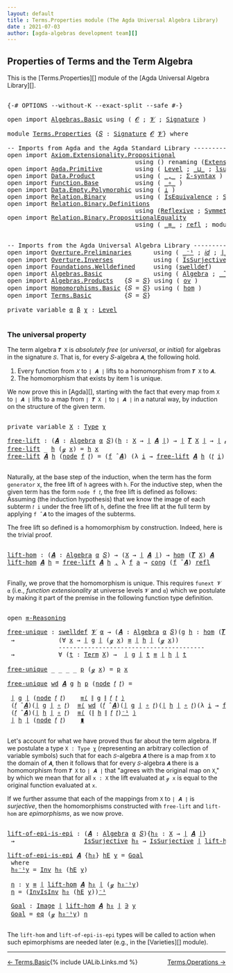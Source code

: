```yaml
---
layout: default
title : Terms.Properties module (The Agda Universal Algebra Library)
date : 2021-07-03
author: [agda-algebras development team][]
---
```


## <a id="properties-of-terms-and-the-term-algebra">Properties of Terms and the Term Algebra</a>

This is the [Terms.Properties][] module of the [Agda Universal Algebra Library][].


<pre class="Agda">

<a id="353" class="Symbol">{-#</a> <a id="357" class="Keyword">OPTIONS</a> <a id="365" class="Pragma">--without-K</a> <a id="377" class="Pragma">--exact-split</a> <a id="391" class="Pragma">--safe</a> <a id="398" class="Symbol">#-}</a>

<a id="403" class="Keyword">open</a> <a id="408" class="Keyword">import</a> <a id="415" href="Algebras.Basic.html" class="Module">Algebras.Basic</a> <a id="430" class="Keyword">using</a> <a id="436" class="Symbol">(</a> <a id="438" href="Algebras.Basic.html#1139" class="Generalizable">𝓞</a> <a id="440" class="Symbol">;</a> <a id="442" href="Algebras.Basic.html#1141" class="Generalizable">𝓥</a> <a id="444" class="Symbol">;</a> <a id="446" href="Algebras.Basic.html#3865" class="Function">Signature</a> <a id="456" class="Symbol">)</a>

<a id="459" class="Keyword">module</a> <a id="466" href="Terms.Properties.html" class="Module">Terms.Properties</a> <a id="483" class="Symbol">{</a><a id="484" href="Terms.Properties.html#484" class="Bound">𝑆</a> <a id="486" class="Symbol">:</a> <a id="488" href="Algebras.Basic.html#3865" class="Function">Signature</a> <a id="498" href="Algebras.Basic.html#1139" class="Generalizable">𝓞</a> <a id="500" href="Algebras.Basic.html#1141" class="Generalizable">𝓥</a><a id="501" class="Symbol">}</a> <a id="503" class="Keyword">where</a>

<a id="510" class="Comment">-- Imports from Agda and the Agda Standard Library --------------------------------------</a>
<a id="600" class="Keyword">open</a> <a id="605" class="Keyword">import</a> <a id="612" href="Axiom.Extensionality.Propositional.html" class="Module">Axiom.Extensionality.Propositional</a>
                                   <a id="682" class="Keyword">using</a> <a id="688" class="Symbol">()</a> <a id="691" class="Keyword">renaming</a> <a id="700" class="Symbol">(</a><a id="701" href="Axiom.Extensionality.Propositional.html#741" class="Function">Extensionality</a> <a id="716" class="Symbol">to</a> <a id="719" class="Function">funext</a><a id="725" class="Symbol">)</a>
<a id="727" class="Keyword">open</a> <a id="732" class="Keyword">import</a> <a id="739" href="Agda.Primitive.html" class="Module">Agda.Primitive</a>         <a id="762" class="Keyword">using</a> <a id="768" class="Symbol">(</a> <a id="770" href="Agda.Primitive.html#597" class="Postulate">Level</a> <a id="776" class="Symbol">;</a> <a id="778" href="Agda.Primitive.html#810" class="Primitive Operator">_⊔_</a> <a id="782" class="Symbol">;</a> <a id="784" href="Agda.Primitive.html#780" class="Primitive">lsuc</a> <a id="789" class="Symbol">)</a> <a id="791" class="Keyword">renaming</a> <a id="800" class="Symbol">(</a> <a id="802" href="Agda.Primitive.html#326" class="Primitive">Set</a> <a id="806" class="Symbol">to</a> <a id="809" class="Primitive">Type</a> <a id="814" class="Symbol">)</a>
<a id="816" class="Keyword">open</a> <a id="821" class="Keyword">import</a> <a id="828" href="Data.Product.html" class="Module">Data.Product</a>           <a id="851" class="Keyword">using</a> <a id="857" class="Symbol">(</a> <a id="859" href="Agda.Builtin.Sigma.html#236" class="InductiveConstructor Operator">_,_</a> <a id="863" class="Symbol">;</a> <a id="865" href="Data.Product.html#916" class="Function">Σ-syntax</a> <a id="874" class="Symbol">)</a>
<a id="876" class="Keyword">open</a> <a id="881" class="Keyword">import</a> <a id="888" href="Function.Base.html" class="Module">Function.Base</a>          <a id="911" class="Keyword">using</a> <a id="917" class="Symbol">(</a> <a id="919" href="Function.Base.html#1031" class="Function Operator">_∘_</a> <a id="923" class="Symbol">)</a>
<a id="925" class="Keyword">open</a> <a id="930" class="Keyword">import</a> <a id="937" href="Data.Empty.Polymorphic.html" class="Module">Data.Empty.Polymorphic</a> <a id="960" class="Keyword">using</a> <a id="966" class="Symbol">(</a> <a id="968" href="Data.Empty.Polymorphic.html#331" class="Function">⊥</a> <a id="970" class="Symbol">)</a>
<a id="972" class="Keyword">open</a> <a id="977" class="Keyword">import</a> <a id="984" href="Relation.Binary.html" class="Module">Relation.Binary</a>        <a id="1007" class="Keyword">using</a> <a id="1013" class="Symbol">(</a> <a id="1015" href="Relation.Binary.Structures.html#1522" class="Record">IsEquivalence</a> <a id="1029" class="Symbol">;</a> <a id="1031" href="Relation.Binary.Bundles.html#1009" class="Record">Setoid</a> <a id="1038" class="Symbol">)</a>
<a id="1040" class="Keyword">open</a> <a id="1045" class="Keyword">import</a> <a id="1052" href="Relation.Binary.Definitions.html" class="Module">Relation.Binary.Definitions</a>
                                   <a id="1115" class="Keyword">using</a> <a id="1121" class="Symbol">(</a><a id="1122" href="Relation.Binary.Definitions.html#1339" class="Function">Reflexive</a> <a id="1132" class="Symbol">;</a> <a id="1134" href="Relation.Binary.Definitions.html#1498" class="Function">Symmetric</a> <a id="1144" class="Symbol">;</a> <a id="1146" href="Relation.Binary.Definitions.html#1978" class="Function">Transitive</a> <a id="1157" class="Symbol">)</a>
<a id="1159" class="Keyword">open</a> <a id="1164" class="Keyword">import</a> <a id="1171" href="Relation.Binary.PropositionalEquality.html" class="Module">Relation.Binary.PropositionalEquality</a>
                                   <a id="1244" class="Keyword">using</a> <a id="1250" class="Symbol">(</a> <a id="1252" href="Agda.Builtin.Equality.html#151" class="Datatype Operator">_≡_</a> <a id="1256" class="Symbol">;</a> <a id="1258" href="Agda.Builtin.Equality.html#208" class="InductiveConstructor">refl</a> <a id="1263" class="Symbol">;</a> <a id="1265" class="Keyword">module</a> <a id="1272" href="Relation.Binary.PropositionalEquality.Core.html#2708" class="Module">≡-Reasoning</a> <a id="1284" class="Symbol">;</a> <a id="1286" href="Relation.Binary.PropositionalEquality.Core.html#1130" class="Function">cong</a> <a id="1291" class="Symbol">)</a>


<a id="1295" class="Comment">-- Imports from the Agda Universal Algebra Library ----------------------------------------</a>
<a id="1387" class="Keyword">open</a> <a id="1392" class="Keyword">import</a> <a id="1399" href="Overture.Preliminaries.html" class="Module">Overture.Preliminaries</a>      <a id="1427" class="Keyword">using</a> <a id="1433" class="Symbol">(</a> <a id="1435" href="Overture.Preliminaries.html#5228" class="Function Operator">_⁻¹</a> <a id="1439" class="Symbol">;</a> <a id="1441" href="Overture.Preliminaries.html#5627" class="Function">𝑖𝑑</a> <a id="1444" class="Symbol">;</a> <a id="1446" href="Overture.Preliminaries.html#4524" class="Function Operator">∣_∣</a> <a id="1450" class="Symbol">;</a> <a id="1452" href="Overture.Preliminaries.html#4562" class="Function Operator">∥_∥</a><a id="1455" class="Symbol">)</a>
<a id="1457" class="Keyword">open</a> <a id="1462" class="Keyword">import</a> <a id="1469" href="Overture.Inverses.html" class="Module">Overture.Inverses</a>           <a id="1497" class="Keyword">using</a> <a id="1503" class="Symbol">(</a> <a id="1505" href="Overture.Inverses.html#3314" class="Function">IsSurjective</a> <a id="1518" class="Symbol">;</a> <a id="1520" href="Overture.Inverses.html#1860" class="Function">Inv</a> <a id="1524" class="Symbol">;</a> <a id="1526" href="Overture.Inverses.html#2023" class="Function">InvIsInv</a> <a id="1535" class="Symbol">;</a> <a id="1537" href="Overture.Inverses.html#1260" class="Datatype Operator">Image_∋_</a><a id="1545" class="Symbol">;</a> <a id="1547" href="Overture.Inverses.html#1308" class="InductiveConstructor">eq</a> <a id="1550" class="Symbol">)</a>
<a id="1552" class="Keyword">open</a> <a id="1557" class="Keyword">import</a> <a id="1564" href="Foundations.Welldefined.html" class="Module">Foundations.Welldefined</a>     <a id="1592" class="Keyword">using</a> <a id="1598" class="Symbol">(</a><a id="1599" href="Foundations.Welldefined.html#2648" class="Function">swelldef</a><a id="1607" class="Symbol">)</a>
<a id="1609" class="Keyword">open</a> <a id="1614" class="Keyword">import</a> <a id="1621" href="Algebras.Basic.html" class="Module">Algebras.Basic</a>              <a id="1649" class="Keyword">using</a> <a id="1655" class="Symbol">(</a> <a id="1657" href="Algebras.Basic.html#6228" class="Function">Algebra</a> <a id="1665" class="Symbol">;</a> <a id="1667" href="Algebras.Basic.html#9410" class="Function Operator">_̂_</a> <a id="1671" class="Symbol">)</a>
<a id="1673" class="Keyword">open</a> <a id="1678" class="Keyword">import</a> <a id="1685" href="Algebras.Products.html" class="Module">Algebras.Products</a>   <a id="1705" class="Symbol">{</a><a id="1706" class="Argument">𝑆</a> <a id="1708" class="Symbol">=</a> <a id="1710" href="Terms.Properties.html#484" class="Bound">𝑆</a><a id="1711" class="Symbol">}</a> <a id="1713" class="Keyword">using</a> <a id="1719" class="Symbol">(</a> <a id="1721" href="Algebras.Products.html#2981" class="Function">ov</a> <a id="1724" class="Symbol">)</a>
<a id="1726" class="Keyword">open</a> <a id="1731" class="Keyword">import</a> <a id="1738" href="Homomorphisms.Basic.html" class="Module">Homomorphisms.Basic</a> <a id="1758" class="Symbol">{</a><a id="1759" class="Argument">𝑆</a> <a id="1761" class="Symbol">=</a> <a id="1763" href="Terms.Properties.html#484" class="Bound">𝑆</a><a id="1764" class="Symbol">}</a> <a id="1766" class="Keyword">using</a> <a id="1772" class="Symbol">(</a> <a id="1774" href="Homomorphisms.Basic.html#3170" class="Function">hom</a> <a id="1778" class="Symbol">)</a>
<a id="1780" class="Keyword">open</a> <a id="1785" class="Keyword">import</a> <a id="1792" href="Terms.Basic.html" class="Module">Terms.Basic</a>         <a id="1812" class="Symbol">{</a><a id="1813" class="Argument">𝑆</a> <a id="1815" class="Symbol">=</a> <a id="1817" href="Terms.Properties.html#484" class="Bound">𝑆</a><a id="1818" class="Symbol">}</a>

<a id="1821" class="Keyword">private</a> <a id="1829" class="Keyword">variable</a> <a id="1838" href="Terms.Properties.html#1838" class="Generalizable">α</a> <a id="1840" href="Terms.Properties.html#1840" class="Generalizable">β</a> <a id="1842" href="Terms.Properties.html#1842" class="Generalizable">χ</a> <a id="1844" class="Symbol">:</a> <a id="1846" href="Agda.Primitive.html#597" class="Postulate">Level</a>

</pre>


### <a id="the-universal-property">The universal property</a>

The term algebra `𝑻 X` is *absolutely free* (or *universal*, or *initial*) for algebras in the signature `𝑆`. That is, for every 𝑆-algebra `𝑨`, the following hold.

1. Every function from `𝑋` to `∣ 𝑨 ∣` lifts to a homomorphism from `𝑻 X` to `𝑨`.
2. The homomorphism that exists by item 1 is unique.

We now prove this in [Agda][], starting with the fact that every map from `X` to `∣ 𝑨 ∣` lifts to a map from `∣ 𝑻 X ∣` to `∣ 𝑨 ∣` in a natural way, by induction on the structure of the given term.

<pre class="Agda">

<a id="2441" class="Keyword">private</a> <a id="2449" class="Keyword">variable</a> <a id="2458" href="Terms.Properties.html#2458" class="Generalizable">X</a> <a id="2460" class="Symbol">:</a> <a id="2462" href="Terms.Properties.html#809" class="Primitive">Type</a> <a id="2467" href="Terms.Properties.html#1842" class="Generalizable">χ</a>

<a id="free-lift"></a><a id="2470" href="Terms.Properties.html#2470" class="Function">free-lift</a> <a id="2480" class="Symbol">:</a> <a id="2482" class="Symbol">(</a><a id="2483" href="Terms.Properties.html#2483" class="Bound">𝑨</a> <a id="2485" class="Symbol">:</a> <a id="2487" href="Algebras.Basic.html#6228" class="Function">Algebra</a> <a id="2495" href="Terms.Properties.html#1838" class="Generalizable">α</a> <a id="2497" href="Terms.Properties.html#484" class="Bound">𝑆</a><a id="2498" class="Symbol">)(</a><a id="2500" href="Terms.Properties.html#2500" class="Bound">h</a> <a id="2502" class="Symbol">:</a> <a id="2504" href="Terms.Properties.html#2458" class="Generalizable">X</a> <a id="2506" class="Symbol">→</a> <a id="2508" href="Overture.Preliminaries.html#4524" class="Function Operator">∣</a> <a id="2510" href="Terms.Properties.html#2483" class="Bound">𝑨</a> <a id="2512" href="Overture.Preliminaries.html#4524" class="Function Operator">∣</a><a id="2513" class="Symbol">)</a> <a id="2515" class="Symbol">→</a> <a id="2517" href="Overture.Preliminaries.html#4524" class="Function Operator">∣</a> <a id="2519" href="Terms.Basic.html#3258" class="Function">𝑻</a> <a id="2521" href="Terms.Properties.html#2458" class="Generalizable">X</a> <a id="2523" href="Overture.Preliminaries.html#4524" class="Function Operator">∣</a> <a id="2525" class="Symbol">→</a> <a id="2527" href="Overture.Preliminaries.html#4524" class="Function Operator">∣</a> <a id="2529" href="Terms.Properties.html#2483" class="Bound">𝑨</a> <a id="2531" href="Overture.Preliminaries.html#4524" class="Function Operator">∣</a>
<a id="2533" href="Terms.Properties.html#2470" class="Function">free-lift</a> <a id="2543" class="Symbol">_</a> <a id="2545" href="Terms.Properties.html#2545" class="Bound">h</a> <a id="2547" class="Symbol">(</a><a id="2548" href="Terms.Basic.html#2028" class="InductiveConstructor">ℊ</a> <a id="2550" href="Terms.Properties.html#2550" class="Bound">x</a><a id="2551" class="Symbol">)</a> <a id="2553" class="Symbol">=</a> <a id="2555" href="Terms.Properties.html#2545" class="Bound">h</a> <a id="2557" href="Terms.Properties.html#2550" class="Bound">x</a>
<a id="2559" href="Terms.Properties.html#2470" class="Function">free-lift</a> <a id="2569" href="Terms.Properties.html#2569" class="Bound">𝑨</a> <a id="2571" href="Terms.Properties.html#2571" class="Bound">h</a> <a id="2573" class="Symbol">(</a><a id="2574" href="Terms.Basic.html#2070" class="InductiveConstructor">node</a> <a id="2579" href="Terms.Properties.html#2579" class="Bound">f</a> <a id="2581" href="Terms.Properties.html#2581" class="Bound">𝑡</a><a id="2582" class="Symbol">)</a> <a id="2584" class="Symbol">=</a> <a id="2586" class="Symbol">(</a><a id="2587" href="Terms.Properties.html#2579" class="Bound">f</a> <a id="2589" href="Algebras.Basic.html#9410" class="Function Operator">̂</a> <a id="2591" href="Terms.Properties.html#2569" class="Bound">𝑨</a><a id="2592" class="Symbol">)</a> <a id="2594" class="Symbol">(λ</a> <a id="2597" href="Terms.Properties.html#2597" class="Bound">i</a> <a id="2599" class="Symbol">→</a> <a id="2601" href="Terms.Properties.html#2470" class="Function">free-lift</a> <a id="2611" href="Terms.Properties.html#2569" class="Bound">𝑨</a> <a id="2613" href="Terms.Properties.html#2571" class="Bound">h</a> <a id="2615" class="Symbol">(</a><a id="2616" href="Terms.Properties.html#2581" class="Bound">𝑡</a> <a id="2618" href="Terms.Properties.html#2597" class="Bound">i</a><a id="2619" class="Symbol">))</a>

</pre>

Naturally, at the base step of the induction, when the term has the form `generator`
x, the free lift of `h` agrees with `h`.  For the inductive step, when the
given term has the form `node f 𝑡`, the free lift is defined as
follows: Assuming (the induction hypothesis) that we know the image of each
subterm `𝑡 i` under the free lift of `h`, define the free lift at the
full term by applying `f ̂ 𝑨` to the images of the subterms.

The free lift so defined is a homomorphism by construction. Indeed, here is the trivial proof.

<pre class="Agda">

<a id="lift-hom"></a><a id="3177" href="Terms.Properties.html#3177" class="Function">lift-hom</a> <a id="3186" class="Symbol">:</a> <a id="3188" class="Symbol">(</a><a id="3189" href="Terms.Properties.html#3189" class="Bound">𝑨</a> <a id="3191" class="Symbol">:</a> <a id="3193" href="Algebras.Basic.html#6228" class="Function">Algebra</a> <a id="3201" href="Terms.Properties.html#1838" class="Generalizable">α</a> <a id="3203" href="Terms.Properties.html#484" class="Bound">𝑆</a><a id="3204" class="Symbol">)</a> <a id="3206" class="Symbol">→</a> <a id="3208" class="Symbol">(</a><a id="3209" href="Terms.Properties.html#2458" class="Generalizable">X</a> <a id="3211" class="Symbol">→</a> <a id="3213" href="Overture.Preliminaries.html#4524" class="Function Operator">∣</a> <a id="3215" href="Terms.Properties.html#3189" class="Bound">𝑨</a> <a id="3217" href="Overture.Preliminaries.html#4524" class="Function Operator">∣</a><a id="3218" class="Symbol">)</a> <a id="3220" class="Symbol">→</a> <a id="3222" href="Homomorphisms.Basic.html#3170" class="Function">hom</a> <a id="3226" class="Symbol">(</a><a id="3227" href="Terms.Basic.html#3258" class="Function">𝑻</a> <a id="3229" href="Terms.Properties.html#2458" class="Generalizable">X</a><a id="3230" class="Symbol">)</a> <a id="3232" href="Terms.Properties.html#3189" class="Bound">𝑨</a>
<a id="3234" href="Terms.Properties.html#3177" class="Function">lift-hom</a> <a id="3243" href="Terms.Properties.html#3243" class="Bound">𝑨</a> <a id="3245" href="Terms.Properties.html#3245" class="Bound">h</a> <a id="3247" class="Symbol">=</a> <a id="3249" href="Terms.Properties.html#2470" class="Function">free-lift</a> <a id="3259" href="Terms.Properties.html#3243" class="Bound">𝑨</a> <a id="3261" href="Terms.Properties.html#3245" class="Bound">h</a> <a id="3263" href="Agda.Builtin.Sigma.html#236" class="InductiveConstructor Operator">,</a> <a id="3265" class="Symbol">λ</a> <a id="3267" href="Terms.Properties.html#3267" class="Bound">f</a> <a id="3269" href="Terms.Properties.html#3269" class="Bound">a</a> <a id="3271" class="Symbol">→</a> <a id="3273" href="Relation.Binary.PropositionalEquality.Core.html#1130" class="Function">cong</a> <a id="3278" class="Symbol">(</a><a id="3279" href="Terms.Properties.html#3267" class="Bound">f</a> <a id="3281" href="Algebras.Basic.html#9410" class="Function Operator">̂</a> <a id="3283" href="Terms.Properties.html#3243" class="Bound">𝑨</a><a id="3284" class="Symbol">)</a> <a id="3286" href="Agda.Builtin.Equality.html#208" class="InductiveConstructor">refl</a>

</pre>

Finally, we prove that the homomorphism is unique.  This requires `funext 𝓥 α` (i.e., *function extensionality* at universe levels `𝓥` and `α`) which we postulate by making it part of the premise in the following function type definition.

<pre class="Agda">

<a id="3558" class="Keyword">open</a> <a id="3563" href="Relation.Binary.PropositionalEquality.Core.html#2708" class="Module">≡-Reasoning</a>

<a id="free-unique"></a><a id="3576" href="Terms.Properties.html#3576" class="Function">free-unique</a> <a id="3588" class="Symbol">:</a> <a id="3590" href="Foundations.Welldefined.html#2648" class="Function">swelldef</a> <a id="3599" href="Terms.Properties.html#500" class="Bound">𝓥</a> <a id="3601" href="Terms.Properties.html#1838" class="Generalizable">α</a> <a id="3603" class="Symbol">→</a> <a id="3605" class="Symbol">(</a><a id="3606" href="Terms.Properties.html#3606" class="Bound">𝑨</a> <a id="3608" class="Symbol">:</a> <a id="3610" href="Algebras.Basic.html#6228" class="Function">Algebra</a> <a id="3618" href="Terms.Properties.html#1838" class="Generalizable">α</a> <a id="3620" href="Terms.Properties.html#484" class="Bound">𝑆</a><a id="3621" class="Symbol">)(</a><a id="3623" href="Terms.Properties.html#3623" class="Bound">g</a> <a id="3625" href="Terms.Properties.html#3625" class="Bound">h</a> <a id="3627" class="Symbol">:</a> <a id="3629" href="Homomorphisms.Basic.html#3170" class="Function">hom</a> <a id="3633" class="Symbol">(</a><a id="3634" href="Terms.Basic.html#3258" class="Function">𝑻</a> <a id="3636" href="Terms.Properties.html#2458" class="Generalizable">X</a><a id="3637" class="Symbol">)</a> <a id="3639" href="Terms.Properties.html#3606" class="Bound">𝑨</a><a id="3640" class="Symbol">)</a>
 <a id="3643" class="Symbol">→</a>            <a id="3656" class="Symbol">(∀</a> <a id="3659" href="Terms.Properties.html#3659" class="Bound">x</a> <a id="3661" class="Symbol">→</a> <a id="3663" href="Overture.Preliminaries.html#4524" class="Function Operator">∣</a> <a id="3665" href="Terms.Properties.html#3623" class="Bound">g</a> <a id="3667" href="Overture.Preliminaries.html#4524" class="Function Operator">∣</a> <a id="3669" class="Symbol">(</a><a id="3670" href="Terms.Basic.html#2028" class="InductiveConstructor">ℊ</a> <a id="3672" href="Terms.Properties.html#3659" class="Bound">x</a><a id="3673" class="Symbol">)</a> <a id="3675" href="Agda.Builtin.Equality.html#151" class="Datatype Operator">≡</a> <a id="3677" href="Overture.Preliminaries.html#4524" class="Function Operator">∣</a> <a id="3679" href="Terms.Properties.html#3625" class="Bound">h</a> <a id="3681" href="Overture.Preliminaries.html#4524" class="Function Operator">∣</a> <a id="3683" class="Symbol">(</a><a id="3684" href="Terms.Basic.html#2028" class="InductiveConstructor">ℊ</a> <a id="3686" href="Terms.Properties.html#3659" class="Bound">x</a><a id="3687" class="Symbol">))</a>
              <a id="3704" class="Comment">----------------------------------------</a>
 <a id="3746" class="Symbol">→</a>            <a id="3759" class="Symbol">∀</a> <a id="3761" class="Symbol">(</a><a id="3762" href="Terms.Properties.html#3762" class="Bound">t</a> <a id="3764" class="Symbol">:</a> <a id="3766" href="Terms.Basic.html#1987" class="Datatype">Term</a> <a id="3771" href="Terms.Properties.html#2458" class="Generalizable">X</a><a id="3772" class="Symbol">)</a> <a id="3774" class="Symbol">→</a>  <a id="3777" href="Overture.Preliminaries.html#4524" class="Function Operator">∣</a> <a id="3779" href="Terms.Properties.html#3623" class="Bound">g</a> <a id="3781" href="Overture.Preliminaries.html#4524" class="Function Operator">∣</a> <a id="3783" href="Terms.Properties.html#3762" class="Bound">t</a> <a id="3785" href="Agda.Builtin.Equality.html#151" class="Datatype Operator">≡</a> <a id="3787" href="Overture.Preliminaries.html#4524" class="Function Operator">∣</a> <a id="3789" href="Terms.Properties.html#3625" class="Bound">h</a> <a id="3791" href="Overture.Preliminaries.html#4524" class="Function Operator">∣</a> <a id="3793" href="Terms.Properties.html#3762" class="Bound">t</a>

<a id="3796" href="Terms.Properties.html#3576" class="Function">free-unique</a> <a id="3808" class="Symbol">_</a> <a id="3810" class="Symbol">_</a> <a id="3812" class="Symbol">_</a> <a id="3814" class="Symbol">_</a> <a id="3816" href="Terms.Properties.html#3816" class="Bound">p</a> <a id="3818" class="Symbol">(</a><a id="3819" href="Terms.Basic.html#2028" class="InductiveConstructor">ℊ</a> <a id="3821" href="Terms.Properties.html#3821" class="Bound">x</a><a id="3822" class="Symbol">)</a> <a id="3824" class="Symbol">=</a> <a id="3826" href="Terms.Properties.html#3816" class="Bound">p</a> <a id="3828" href="Terms.Properties.html#3821" class="Bound">x</a>

<a id="3831" href="Terms.Properties.html#3576" class="Function">free-unique</a> <a id="3843" href="Terms.Properties.html#3843" class="Bound">wd</a> <a id="3846" href="Terms.Properties.html#3846" class="Bound">𝑨</a> <a id="3848" href="Terms.Properties.html#3848" class="Bound">g</a> <a id="3850" href="Terms.Properties.html#3850" class="Bound">h</a> <a id="3852" href="Terms.Properties.html#3852" class="Bound">p</a> <a id="3854" class="Symbol">(</a><a id="3855" href="Terms.Basic.html#2070" class="InductiveConstructor">node</a> <a id="3860" href="Terms.Properties.html#3860" class="Bound">𝑓</a> <a id="3862" href="Terms.Properties.html#3862" class="Bound">𝑡</a><a id="3863" class="Symbol">)</a> <a id="3865" class="Symbol">=</a>

 <a id="3869" href="Overture.Preliminaries.html#4524" class="Function Operator">∣</a> <a id="3871" href="Terms.Properties.html#3848" class="Bound">g</a> <a id="3873" href="Overture.Preliminaries.html#4524" class="Function Operator">∣</a> <a id="3875" class="Symbol">(</a><a id="3876" href="Terms.Basic.html#2070" class="InductiveConstructor">node</a> <a id="3881" href="Terms.Properties.html#3860" class="Bound">𝑓</a> <a id="3883" href="Terms.Properties.html#3862" class="Bound">𝑡</a><a id="3884" class="Symbol">)</a>    <a id="3889" href="Relation.Binary.PropositionalEquality.Core.html#2923" class="Function">≡⟨</a> <a id="3892" href="Overture.Preliminaries.html#4562" class="Function Operator">∥</a> <a id="3894" href="Terms.Properties.html#3848" class="Bound">g</a> <a id="3896" href="Overture.Preliminaries.html#4562" class="Function Operator">∥</a> <a id="3898" href="Terms.Properties.html#3860" class="Bound">𝑓</a> <a id="3900" href="Terms.Properties.html#3862" class="Bound">𝑡</a> <a id="3902" href="Relation.Binary.PropositionalEquality.Core.html#2923" class="Function">⟩</a>
 <a id="3905" class="Symbol">(</a><a id="3906" href="Terms.Properties.html#3860" class="Bound">𝑓</a> <a id="3908" href="Algebras.Basic.html#9410" class="Function Operator">̂</a> <a id="3910" href="Terms.Properties.html#3846" class="Bound">𝑨</a><a id="3911" class="Symbol">)(</a><a id="3913" href="Overture.Preliminaries.html#4524" class="Function Operator">∣</a> <a id="3915" href="Terms.Properties.html#3848" class="Bound">g</a> <a id="3917" href="Overture.Preliminaries.html#4524" class="Function Operator">∣</a> <a id="3919" href="Function.Base.html#1031" class="Function Operator">∘</a> <a id="3921" href="Terms.Properties.html#3862" class="Bound">𝑡</a><a id="3922" class="Symbol">)</a>  <a id="3925" href="Relation.Binary.PropositionalEquality.Core.html#2923" class="Function">≡⟨</a> <a id="3928" href="Terms.Properties.html#3843" class="Bound">wd</a> <a id="3931" class="Symbol">(</a><a id="3932" href="Terms.Properties.html#3860" class="Bound">𝑓</a> <a id="3934" href="Algebras.Basic.html#9410" class="Function Operator">̂</a> <a id="3936" href="Terms.Properties.html#3846" class="Bound">𝑨</a><a id="3937" class="Symbol">)(</a><a id="3939" href="Overture.Preliminaries.html#4524" class="Function Operator">∣</a> <a id="3941" href="Terms.Properties.html#3848" class="Bound">g</a> <a id="3943" href="Overture.Preliminaries.html#4524" class="Function Operator">∣</a> <a id="3945" href="Function.Base.html#1031" class="Function Operator">∘</a> <a id="3947" href="Terms.Properties.html#3862" class="Bound">𝑡</a><a id="3948" class="Symbol">)(</a><a id="3950" href="Overture.Preliminaries.html#4524" class="Function Operator">∣</a> <a id="3952" href="Terms.Properties.html#3850" class="Bound">h</a> <a id="3954" href="Overture.Preliminaries.html#4524" class="Function Operator">∣</a> <a id="3956" href="Function.Base.html#1031" class="Function Operator">∘</a> <a id="3958" href="Terms.Properties.html#3862" class="Bound">𝑡</a><a id="3959" class="Symbol">)(λ</a> <a id="3963" href="Terms.Properties.html#3963" class="Bound">i</a> <a id="3965" class="Symbol">→</a> <a id="3967" href="Terms.Properties.html#3576" class="Function">free-unique</a> <a id="3979" href="Terms.Properties.html#3843" class="Bound">wd</a> <a id="3982" href="Terms.Properties.html#3846" class="Bound">𝑨</a> <a id="3984" href="Terms.Properties.html#3848" class="Bound">g</a> <a id="3986" href="Terms.Properties.html#3850" class="Bound">h</a> <a id="3988" href="Terms.Properties.html#3852" class="Bound">p</a> <a id="3990" class="Symbol">(</a><a id="3991" href="Terms.Properties.html#3862" class="Bound">𝑡</a> <a id="3993" href="Terms.Properties.html#3963" class="Bound">i</a><a id="3994" class="Symbol">))</a> <a id="3997" href="Relation.Binary.PropositionalEquality.Core.html#2923" class="Function">⟩</a>
 <a id="4000" class="Symbol">(</a><a id="4001" href="Terms.Properties.html#3860" class="Bound">𝑓</a> <a id="4003" href="Algebras.Basic.html#9410" class="Function Operator">̂</a> <a id="4005" href="Terms.Properties.html#3846" class="Bound">𝑨</a><a id="4006" class="Symbol">)(</a><a id="4008" href="Overture.Preliminaries.html#4524" class="Function Operator">∣</a> <a id="4010" href="Terms.Properties.html#3850" class="Bound">h</a> <a id="4012" href="Overture.Preliminaries.html#4524" class="Function Operator">∣</a> <a id="4014" href="Function.Base.html#1031" class="Function Operator">∘</a> <a id="4016" href="Terms.Properties.html#3862" class="Bound">𝑡</a><a id="4017" class="Symbol">)</a>  <a id="4020" href="Relation.Binary.PropositionalEquality.Core.html#2923" class="Function">≡⟨</a> <a id="4023" class="Symbol">(</a><a id="4024" href="Overture.Preliminaries.html#4562" class="Function Operator">∥</a> <a id="4026" href="Terms.Properties.html#3850" class="Bound">h</a> <a id="4028" href="Overture.Preliminaries.html#4562" class="Function Operator">∥</a> <a id="4030" href="Terms.Properties.html#3860" class="Bound">𝑓</a> <a id="4032" href="Terms.Properties.html#3862" class="Bound">𝑡</a><a id="4033" class="Symbol">)</a><a id="4034" href="Overture.Preliminaries.html#5228" class="Function Operator">⁻¹</a> <a id="4037" href="Relation.Binary.PropositionalEquality.Core.html#2923" class="Function">⟩</a>
 <a id="4040" href="Overture.Preliminaries.html#4524" class="Function Operator">∣</a> <a id="4042" href="Terms.Properties.html#3850" class="Bound">h</a> <a id="4044" href="Overture.Preliminaries.html#4524" class="Function Operator">∣</a> <a id="4046" class="Symbol">(</a><a id="4047" href="Terms.Basic.html#2070" class="InductiveConstructor">node</a> <a id="4052" href="Terms.Properties.html#3860" class="Bound">𝑓</a> <a id="4054" href="Terms.Properties.html#3862" class="Bound">𝑡</a><a id="4055" class="Symbol">)</a>    <a id="4060" href="Relation.Binary.PropositionalEquality.Core.html#3105" class="Function Operator">∎</a>

</pre>

Let's account for what we have proved thus far about the term algebra.  If we postulate a type `X : Type χ` (representing an arbitrary collection of variable symbols) such that for each `𝑆`-algebra `𝑨` there is a map from `X` to the domain of `𝑨`, then it follows that for every `𝑆`-algebra `𝑨` there is a homomorphism from `𝑻 X` to `∣ 𝑨 ∣` that "agrees with the original map on `X`," by which we mean that for all `x : X` the lift evaluated at `ℊ x` is equal to the original function evaluated at `x`.

If we further assume that each of the mappings from `X` to `∣ 𝑨 ∣` is *surjective*, then the homomorphisms constructed with `free-lift` and `lift-hom` are *epimorphisms*, as we now prove.

<pre class="Agda">

<a id="lift-of-epi-is-epi"></a><a id="4782" href="Terms.Properties.html#4782" class="Function">lift-of-epi-is-epi</a> <a id="4801" class="Symbol">:</a> <a id="4803" class="Symbol">(</a><a id="4804" href="Terms.Properties.html#4804" class="Bound">𝑨</a> <a id="4806" class="Symbol">:</a> <a id="4808" href="Algebras.Basic.html#6228" class="Function">Algebra</a> <a id="4816" href="Terms.Properties.html#1838" class="Generalizable">α</a> <a id="4818" href="Terms.Properties.html#484" class="Bound">𝑆</a><a id="4819" class="Symbol">){</a><a id="4821" href="Terms.Properties.html#4821" class="Bound">h₀</a> <a id="4824" class="Symbol">:</a> <a id="4826" href="Terms.Properties.html#2458" class="Generalizable">X</a> <a id="4828" class="Symbol">→</a> <a id="4830" href="Overture.Preliminaries.html#4524" class="Function Operator">∣</a> <a id="4832" href="Terms.Properties.html#4804" class="Bound">𝑨</a> <a id="4834" href="Overture.Preliminaries.html#4524" class="Function Operator">∣</a><a id="4835" class="Symbol">}</a>
 <a id="4838" class="Symbol">→</a>                   <a id="4858" href="Overture.Inverses.html#3314" class="Function">IsSurjective</a> <a id="4871" href="Terms.Properties.html#4821" class="Bound">h₀</a> <a id="4874" class="Symbol">→</a> <a id="4876" href="Overture.Inverses.html#3314" class="Function">IsSurjective</a> <a id="4889" href="Overture.Preliminaries.html#4524" class="Function Operator">∣</a> <a id="4891" href="Terms.Properties.html#3177" class="Function">lift-hom</a> <a id="4900" href="Terms.Properties.html#4804" class="Bound">𝑨</a> <a id="4902" href="Terms.Properties.html#4821" class="Bound">h₀</a> <a id="4905" href="Overture.Preliminaries.html#4524" class="Function Operator">∣</a>

<a id="4908" href="Terms.Properties.html#4782" class="Function">lift-of-epi-is-epi</a> <a id="4927" href="Terms.Properties.html#4927" class="Bound">𝑨</a> <a id="4929" class="Symbol">{</a><a id="4930" href="Terms.Properties.html#4930" class="Bound">h₀</a><a id="4932" class="Symbol">}</a> <a id="4934" href="Terms.Properties.html#4934" class="Bound">hE</a> <a id="4937" href="Terms.Properties.html#4937" class="Bound">y</a> <a id="4939" class="Symbol">=</a> <a id="4941" href="Terms.Properties.html#5044" class="Function">Goal</a>
 <a id="4947" class="Keyword">where</a>
 <a id="4954" href="Terms.Properties.html#4954" class="Function">h₀⁻¹y</a> <a id="4960" class="Symbol">=</a> <a id="4962" href="Overture.Inverses.html#1860" class="Function">Inv</a> <a id="4966" href="Terms.Properties.html#4930" class="Bound">h₀</a> <a id="4969" class="Symbol">(</a><a id="4970" href="Terms.Properties.html#4934" class="Bound">hE</a> <a id="4973" href="Terms.Properties.html#4937" class="Bound">y</a><a id="4974" class="Symbol">)</a>

 <a id="4978" href="Terms.Properties.html#4978" class="Function">η</a> <a id="4980" class="Symbol">:</a> <a id="4982" href="Terms.Properties.html#4937" class="Bound">y</a> <a id="4984" href="Agda.Builtin.Equality.html#151" class="Datatype Operator">≡</a> <a id="4986" href="Overture.Preliminaries.html#4524" class="Function Operator">∣</a> <a id="4988" href="Terms.Properties.html#3177" class="Function">lift-hom</a> <a id="4997" href="Terms.Properties.html#4927" class="Bound">𝑨</a> <a id="4999" href="Terms.Properties.html#4930" class="Bound">h₀</a> <a id="5002" href="Overture.Preliminaries.html#4524" class="Function Operator">∣</a> <a id="5004" class="Symbol">(</a><a id="5005" href="Terms.Basic.html#2028" class="InductiveConstructor">ℊ</a> <a id="5007" href="Terms.Properties.html#4954" class="Function">h₀⁻¹y</a><a id="5012" class="Symbol">)</a>
 <a id="5015" href="Terms.Properties.html#4978" class="Function">η</a> <a id="5017" class="Symbol">=</a> <a id="5019" class="Symbol">(</a><a id="5020" href="Overture.Inverses.html#2023" class="Function">InvIsInv</a> <a id="5029" href="Terms.Properties.html#4930" class="Bound">h₀</a> <a id="5032" class="Symbol">(</a><a id="5033" href="Terms.Properties.html#4934" class="Bound">hE</a> <a id="5036" href="Terms.Properties.html#4937" class="Bound">y</a><a id="5037" class="Symbol">))</a><a id="5039" href="Overture.Preliminaries.html#5228" class="Function Operator">⁻¹</a>

 <a id="5044" href="Terms.Properties.html#5044" class="Function">Goal</a> <a id="5049" class="Symbol">:</a> <a id="5051" href="Overture.Inverses.html#1260" class="Datatype Operator">Image</a> <a id="5057" href="Overture.Preliminaries.html#4524" class="Function Operator">∣</a> <a id="5059" href="Terms.Properties.html#3177" class="Function">lift-hom</a> <a id="5068" href="Terms.Properties.html#4927" class="Bound">𝑨</a> <a id="5070" href="Terms.Properties.html#4930" class="Bound">h₀</a> <a id="5073" href="Overture.Preliminaries.html#4524" class="Function Operator">∣</a> <a id="5075" href="Overture.Inverses.html#1260" class="Datatype Operator">∋</a> <a id="5077" href="Terms.Properties.html#4937" class="Bound">y</a>
 <a id="5080" href="Terms.Properties.html#5044" class="Function">Goal</a> <a id="5085" class="Symbol">=</a> <a id="5087" href="Overture.Inverses.html#1308" class="InductiveConstructor">eq</a> <a id="5090" class="Symbol">(</a><a id="5091" href="Terms.Basic.html#2028" class="InductiveConstructor">ℊ</a> <a id="5093" href="Terms.Properties.html#4954" class="Function">h₀⁻¹y</a><a id="5098" class="Symbol">)</a> <a id="5100" href="Terms.Properties.html#4978" class="Function">η</a>

</pre>

The `lift-hom` and `lift-of-epi-is-epi` types will be called to action when such epimorphisms are needed later (e.g., in the [Varieties][] module).


------------------------------

<span style="float:left;">[← Terms.Basic](Terms.Basic.html)</span>
<span style="float:right;">[Terms.Operations →](Terms.Operations.html)</span>

{% include UALib.Links.md %}

[the agda-algebras development team]: https://github.com/ualib/agda-algebras#the-agda-algebras-development-team

